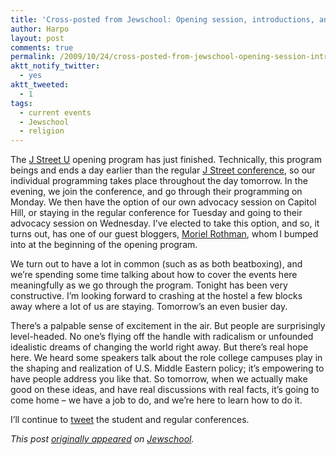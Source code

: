 ```yaml
---
title: 'Cross-posted from Jewschool: Opening session, introductions, and surprises'
author: Harpo
layout: post
comments: true
permalink: /2009/10/24/cross-posted-from-jewschool-opening-session-introductions-and-surprises/
aktt_notify_twitter:
  - yes
aktt_tweeted:
  - 1
tags:
  - current events
  - Jewschool
  - religion
---
```

The <a href="http://www.jstreetu.org/" target="_blank">J Street U</a> opening program has just finished. Technically, this program beings and ends a day earlier than the regular <a href="http://www.jstreet.org/page/j-street-conference-2009-driving-change-securing-peace" target="_blank">J Street conference</a>, so our individual programming takes place throughout the day tomorrow. In the evening, we join the conference, and go through their programming on Monday. We then have the option of our own advocacy session on Capitol Hill, or staying in the regular conference for Tuesday and going to their advocacy session on Wednesday. I&#8217;ve elected to take this option, and so, it turns out, has one of our guest bloggers, <a href="http://twitter.com/morirothman" target="_blank">Moriel Rothman</a>, whom I bumped into at the beginning of the opening program.

We turn out to have a lot in common (such as as both beatboxing), and we&#8217;re spending some time talking about how to cover the events here meaningfully as we go through the program. Tonight has been very constructive. I&#8217;m looking forward to crashing at the hostel a few blocks away where a lot of us are staying. Tomorrow&#8217;s an even busier day.

There&#8217;s a palpable sense of excitement in the air. But people are surprisingly level-headed. No one&#8217;s flying off the handle with radicalism or unfounded idealistic dreams of changing the world right away. But there&#8217;s real hope here. We heard some speakers talk about the role college campuses play in the shaping and realization of U.S. Middle Eastern policy; it&#8217;s empowering to have people address you like that. So tomorrow, when we actually make good on these ideas, and have real discussions with real facts, it&#8217;s going to come home &#8211; we have a job to do, and we&#8217;re here to learn how to do it.

I&#8217;ll continue to <a href="http://twitter.com/renaissanceboy" target="_blank">tweet</a> the student and regular conferences.

*This post <a href="http://jewschool.com/2009/10/24/18493/opening-session-introductions-and-surprises" target="_blank">originally appeared</a> on <a href="http://jewschool.com" target="_blank">Jewschool</a>.*